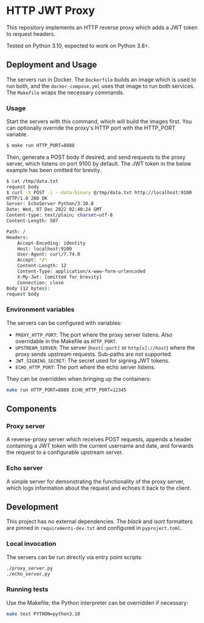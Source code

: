 # HTTP JWT Proxy

This repository implements an HTTP reverse proxy which adds a JWT token to request headers.

Tested on Python 3.10, expected to work on Python 3.8+.

## Deployment and Usage

The servers run in Docker. The `Dockerfile` builds an image which is used to run both, and
the `docker-compose.yml` uses that image to run both services. The `Makefile` wraps the necessary commands.

### Usage

Start the servers with this command, which will build the images first. You can optionally override the proxy's
HTTP port with the HTTP_PORT variable.

```bash
$ make run HTTP_PORT=8888
```

Then, generate a POST body if desired, and send requests to the proxy server, which listens on port 9100 by default.
The JWT token in the below example has been omitted for brevity.

```bash
$ cat /tmp/data.txt
request body
$ curl -X POST -i --data-binary @/tmp/data.txt http://localhost:9100
HTTP/1.0 200 OK
Server: EchoServer Python/3.10.8
Date: Wed, 07 Dec 2022 02:40:24 GMT
Content-type: text/plain; charset=utf-8
Content-Length: 587

Path: /
Headers:
    Accept-Encoding: identity
    Host: localhost:9100
    User-Agent: curl/7.74.0
    Accept: */*
    Content-Length: 12
    Content-Type: application/x-www-form-urlencoded
    X-My-Jwt: [omitted for brevity]
    Connection: close
Body (12 bytes):
request body
```

### Environment variables

The servers can be configured with variables:

* `PROXY_HTTP_PORT`: The port where the proxy server listens. Also overridable in the Makefile as `HTTP_PORT`.
* `UPSTREAM_SERVER`: The server (`host[:port]` or `http[s]://host`) where the proxy sends upstream requests. Sub-paths are not supported.
* `JWT_SIGNING_SECRET`: The secret used for signing JWT tokens.
* `ECHO_HTTP_PORT`: The port where the echo server listens.

They can be overridden when bringing up the containers:

```bash
make run HTTP_PORT=8888 ECHO_HTTP_PORT=12345
```

## Components

### Proxy server
A reverse-proxy server which receives POST requests, appends a header containing a JWT token with the current username
and date, and forwards the request to a configurable upstream server.

### Echo server

A simple server for demonstrating the functionality of the proxy server, which logs information about the request and
echoes it back to the client.

## Development

This project has no external dependencies. The _black_ and _isort_ formatters are pinned in `requirements-dev.txt`
and configured in `pyproject.toml`.

### Local invocation

The servers can be run directly via entry point scripts:

```bash
./proxy_server.py
./echo_server.py
```

### Running tests

Use the Makefile; the Python interpreter can be overridden if necessary:

```bash
make test PYTHON=python3.10
```
